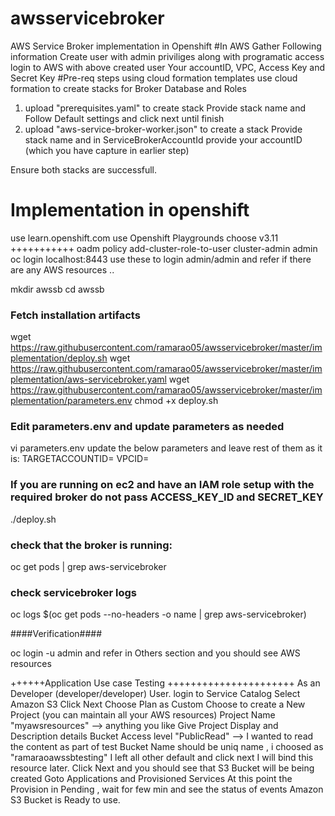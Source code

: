 # awsservicebroker
AWS Service Broker implementation in Openshift
#In AWS Gather Following information
Create user with admin priviliges along with programatic access
login to AWS with above created user
Your accountID, VPC,  Access Key and Secret Key
#Pre-req steps using cloud formation templates
use cloud formation to create stacks for Broker Database and Roles
1. upload "prerequisites.yaml" to create stack
   Provide stack name and Follow Default settings and click next until finish
2. upload "aws-service-broker-worker.json" to create a stack
   Provide stack name and in ServiceBrokerAccountId provide your accountID (which you have capture in earlier step)

Ensure both stacks are successfull.

# Implementation in openshift
use learn.openshift.com
use Openshift Playgrounds
choose v3.11
+++++++++++
oadm policy add-cluster-role-to-user cluster-admin admin
oc login localhost:8443
use these to login admin/admin
and refer if there are any AWS resources .. <shoud be none>

mkdir awssb
cd awssb

### Fetch installation artifacts
wget https://raw.githubusercontent.com/ramarao05/awsservicebroker/master/implementation/deploy.sh
wget https://raw.githubusercontent.com/ramarao05/awsservicebroker/master/implementation/aws-servicebroker.yaml
wget https://raw.githubusercontent.com/ramarao05/awsservicebroker/master/implementation/parameters.env
chmod +x deploy.sh
### Edit parameters.env and update parameters as needed
vi parameters.env
update the below parameters and leave rest of them as it is:
TARGETACCOUNTID=
VPCID=

### If you are running on ec2 and have an IAM role setup with the required broker do not pass ACCESS_KEY_ID and SECRET_KEY
./deploy.sh <ACCESSKEY> <SECRETKEY>

### check that the broker is running:
oc get pods | grep aws-servicebroker

### check servicebroker logs
oc logs $(oc get pods --no-headers -o name | grep aws-servicebroker)

####Verification####

oc login -u admin
and refer in Others section and you should see AWS resources



++++++Application Use case Testing ++++++++++++++++++++++
As an Developer (developer/developer) User. 
login to Service Catalog
Select Amazon S3
Click Next
Choose Plan as Custom
Choose to create a New Project (you can maintain all your AWS resources)
Project Name "myawsresources"  --> anything you like
Give Project Display and Description details
Bucket Access level "PublicRead"  --> I wanted to read the content as part of test
Bucket Name should be uniq name , i choosed as "ramaraoawssbtesting"
I left all other default and click next
I will bind this resource later.
Click Next and you should see that S3 Bucket will be being created 
Goto Applications and Provisioned Services
At this point the Provision in Pending , wait for few min and see the status of events 
Amazon S3 Bucket is Ready to use.

